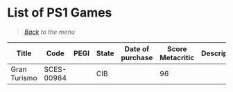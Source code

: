 # List of PS1 Games


> *[Back](../games.md) to the menu*


| Title | Code | PEGI | State | Date of purchase | Score Metacritic | Description |  
| --- | --- | --- | --- | --- | --- | --- |
| Gran Turismo | SCES-00984 | | CIB | | 96 | |
